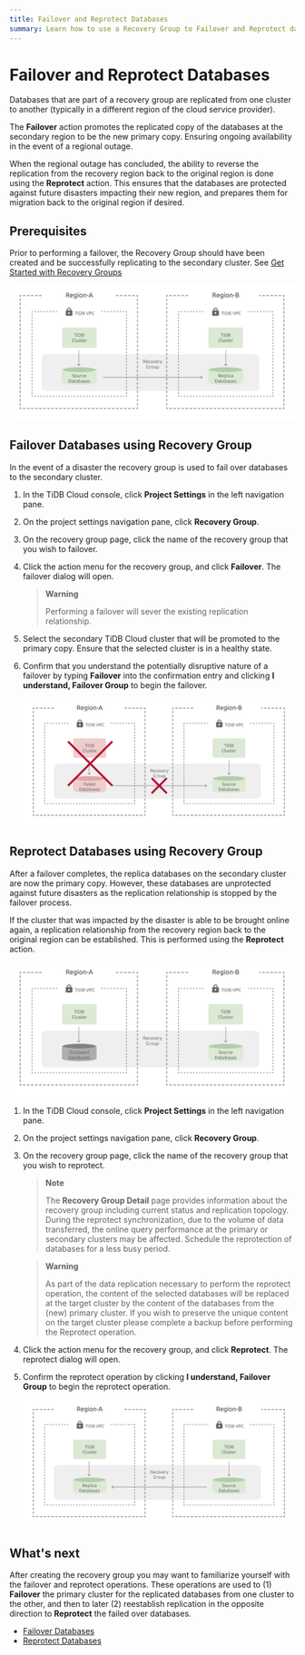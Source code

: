 ```yaml
---
title: Failover and Reprotect Databases
summary: Learn how to use a Recovery Group to Failover and Reprotect databases between TiDB Cloud clusters
---
```


# Failover and Reprotect Databases

Databases that are part of a recovery group are replicated from one cluster to another (typically in a different region of the cloud service provider).

The **Failover** action promotes the replicated copy of the databases at the secondary region to be the new primary copy. Ensuring ongoing availability in the event of a regional outage.

When the regional outage has concluded, the ability to reverse the replication from the recovery region back to the original region is done using the **Reprotect** action. This ensures that the databases are protected against future disasters impacting their new region, and prepares them for migration back to the original region if desired.

## Prerequisites

Prior to performing a failover, the Recovery Group should have been created and be successfully replicating to the secondary cluster. See [Get Started with Recovery Groups](/tidb-cloud/recovery-group-get-started.md)

![Protected Recovery Group](/media/tidb-cloud/recovery-group/recovery-group-protected.png)

## Failover Databases using Recovery Group

In the event of a disaster the recovery group is used to fail over databases to the secondary cluster.

1. In the TiDB Cloud console, click **Project Settings** in the left navigation pane.

2. On the project settings navigation pane, click **Recovery Group**.

3. On the recovery group page, click the name of the recovery group that you wish to failover.

4. Click the action menu for the recovery group, and click **Failover**. The failover dialog will open.

    > **Warning**
    >
    > Performing a failover will sever the existing replication relationship.

5. Select the secondary TiDB Cloud cluster that will be promoted to the primary copy. Ensure that the selected cluster is in a healthy state.

6. Confirm that you understand the potentially disruptive nature of a failover by typing **Failover** into the confirmation entry and clicking **I understand, Failover Group** to begin the failover.

    ![Fail Over Recovery Group](/media/tidb-cloud/recovery-group/recovery-group-failover.png)

## Reprotect Databases using Recovery Group

After a failover completes, the replica databases on the secondary cluster are now the primary copy. However, these databases are unprotected against future disasters as the replication relationship is stopped by the failover process.

If the cluster that was impacted by the disaster is able to be brought online again, a replication relationship from the recovery region back to the original region can be established. This is performed using the **Reprotect** action.

![Unprotected Recovery Group](/media/tidb-cloud/recovery-group/recovery-group-unprotected.png)

1. In the TiDB Cloud console, click **Project Settings** in the left navigation pane.

2. On the project settings navigation pane, click **Recovery Group**.

3. On the recovery group page, click the name of the recovery group that you wish to reprotect.

    > **Note**
    >
    > The **Recovery Group Detail** page provides information about the recovery group including current status and replication topology.
    > During the reprotect synchronization, due to the volume of data transferred, the online query performance at the primary or secondary clusters may be affected. Schedule the reprotection of databases for a less busy period.

    > **Warning**
    > 
    > As part of the data replication necessary to perform the reprotect operation, the content of the selected databases will be replaced at the target cluster by the content of the databases from the (new) primary cluster. If you wish to preserve the unique content on the target cluster please complete a backup before performing the Reprotect operation.

4. Click the action menu for the recovery group, and click **Reprotect**. The reprotect dialog will open.

5. Confirm the reprotect operation by clicking **I understand, Failover Group** to begin the reprotect operation.

    ![Reprotect Recovery Group](/media/tidb-cloud/recovery-group/recovery-group-reprotected.png)

## What's next

After creating the recovery group you may want to familiarize yourself with the failover and reprotect operations. These operations are used to (1) **Failover** the primary cluster for the replicated databases from one cluster to the other, and then to later (2) reestablish replication in the opposite direction to **Reprotect** the failed over databases.

- [Failover Databases](/tidb-cloud/recovery-group-failover.md)
- [Reprotect Databases](/tidb-cloud/recovery-group-reprotect.md)

